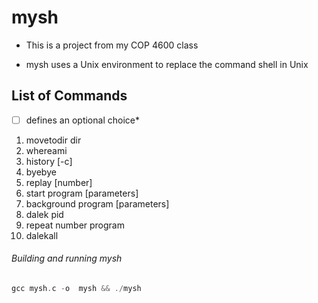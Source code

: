 # mysh

- This is a project from my COP 4600 class

- mysh uses a Unix environment to replace the command shell in Unix

## List of Commands

*[ ] defines an optional choice*

1. movetodir dir
2. whereami
3. history [-c]
4. byebye
5. replay [number]
6. start program [parameters]
7. background program [parameters]
8. dalek pid
9. repeat number program
10. dalekall

###### Building and running mysh

```c
gcc mysh.c -o  mysh && ./mysh
```

